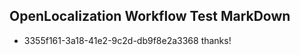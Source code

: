 ## OpenLocalization Workflow Test MarkDown
* 3355f161-3a18-41e2-9c2d-db9f8e2a3368 
thanks!<!--HONumber=Mar16_HO3-->
